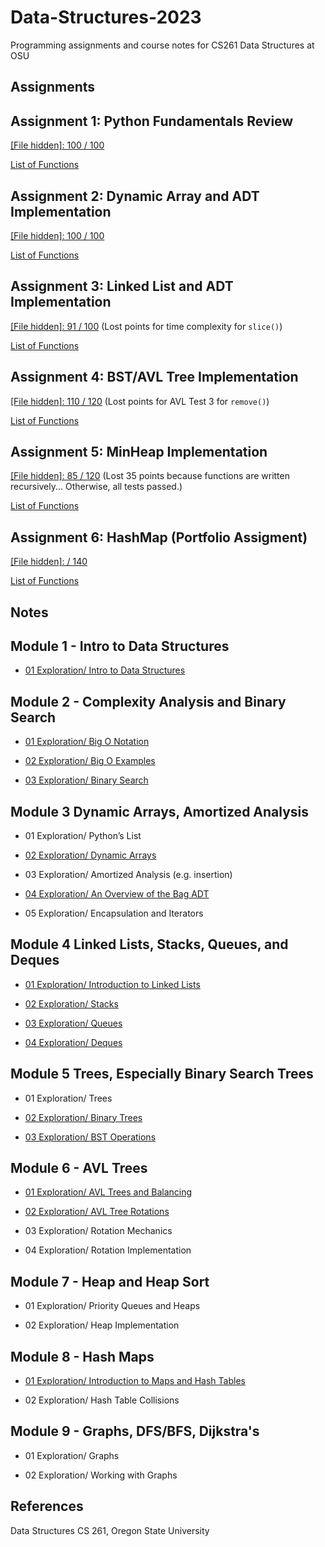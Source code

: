 # Data-Structures-2023
Programming assignments and course notes for CS261 Data Structures at OSU


## Assignments

## Assignment 1: Python Fundamentals Review

[\[File hidden\]: 100 / 100]()

[List of Functions](https://github.com/franceslinyc/Data-Structures-2023/blob/main/toc/A1.pdf)

## Assignment 2: Dynamic Array and ADT Implementation

[\[File hidden\]: 100 / 100]()

[List of Functions](https://github.com/franceslinyc/Data-Structures-2023/blob/main/toc/A2.pdf) 

## Assignment 3: Linked List and ADT Implementation

[\[File hidden\]: 91 / 100]() (Lost points for time complexity for `slice()`)

[List of Functions](https://github.com/franceslinyc/Data-Structures-2023/blob/main/toc/A3.pdf)

## Assignment 4: BST/AVL Tree Implementation

[\[File hidden\]: 110 / 120]() (Lost points for AVL Test 3 for `remove()`)

[List of Functions](https://github.com/franceslinyc/Data-Structures-2023/blob/main/toc/A4.pdf)

## Assignment 5: MinHeap Implementation

[\[File hidden\]: 85 / 120]() (Lost 35 points because functions are written recursively... Otherwise, all tests passed.)

[List of Functions](https://github.com/franceslinyc/Data-Structures-2023/blob/main/toc/A5.pdf)

## Assignment 6: HashMap (Portfolio Assigment)

[\[File hidden\]:  / 140]()

[List of Functions](https://github.com/franceslinyc/Data-Structures-2023/blob/main/toc/A6.pdf)


## Notes

## Module 1 - Intro to Data Structures

- [01 Exploration/ Intro to Data Structures](https://github.com/franceslinyc/Data-Structures-2023/tree/main/Module%201%20-%20Intro%20to%20Data%20Structures/01%20Exploration:%20Intro%20to%20Data%20Structures)

## Module 2 - Complexity Analysis and Binary Search

- [01 Exploration/ Big O Notation](https://github.com/franceslinyc/Data-Structures-2023/tree/main/Module%202%20-%20Complexity%20Analysis%20and%20Binary%20Search/01%20Exploration:%20Big%20O%20Notation)

- [02 Exploration/ Big O Examples](https://github.com/franceslinyc/Data-Structures-2023/tree/main/Module%202%20-%20Complexity%20Analysis%20and%20Binary%20Search/02%20Exploration:%20Big%20O%20Examples)

- [03 Exploration/ Binary Search](https://github.com/franceslinyc/Data-Structures-2023/tree/main/Module%202%20-%20Complexity%20Analysis%20and%20Binary%20Search/03%20Exploration:%20Binary%20Search)




## Module 3 Dynamic Arrays, Amortized Analysis

- 01 Exploration/ Python’s List

- [02 Exploration/ Dynamic Arrays](https://github.com/franceslinyc/Data-Structures-2023/tree/main/Module%203%20-%20Dynamic%20Arrays%2C%20Amortized%20Analysis/02%20Exploration%3A%20Dynamic%20Arrays)

- 03 Exploration/ Amortized Analysis (e.g. insertion)

- [04 Exploration/ An Overview of the Bag ADT](https://github.com/franceslinyc/Data-Structures-2023/tree/main/Module%203%20-%20Dynamic%20Arrays%2C%20Amortized%20Analysis/04%20Exploration%3A%20An%20Overview%20of%20the%20Bag%20ADT)

- 05 Exploration/ Encapsulation and Iterators




## Module 4 Linked Lists, Stacks, Queues, and Deques

- [01 Exploration/ Introduction to Linked Lists](https://github.com/franceslinyc/Data-Structures-2023/tree/main/Module%204%20-%20Linked%20Lists%2C%20Stacks%2C%20Queues%2C%20and%20Deques/01%20Exploration:%20Introduction%20to%20Linked%20Lists)

- [02 Exploration/ Stacks](https://github.com/franceslinyc/Data-Structures-2023/tree/main/Module%204%20-%20Linked%20Lists%2C%20Stacks%2C%20Queues%2C%20and%20Deques/02%20Exploration:%20Stacks)

- [03 Exploration/ Queues](https://github.com/franceslinyc/Data-Structures-2023/tree/main/Module%204%20-%20Linked%20Lists%2C%20Stacks%2C%20Queues%2C%20and%20Deques/03%20Exploration:%20Queues)


- [04 Exploration/ Deques](https://github.com/franceslinyc/Data-Structures-2023/tree/main/Module%204%20-%20Linked%20Lists%2C%20Stacks%2C%20Queues%2C%20and%20Deques/04%20Exploration:%20Deques)




## Module 5 Trees, Especially Binary Search Trees

- 01 Exploration/ Trees

- [02 Exploration/ Binary Trees](https://github.com/franceslinyc/Data-Structures-2023/tree/main/Module%205%20-%20Trees%2C%20Especially%20Binary%20Search%20Trees/02%20Exploration%3A%20Binary%20Trees)

- [03 Exploration/ BST Operations](https://github.com/franceslinyc/Data-Structures-2023/tree/main/Module%205%20-%20Trees%2C%20Especially%20Binary%20Search%20Trees/03%20Exploration%3A%20BST%20Operations) 




## Module 6 - AVL Trees

- [01 Exploration/ AVL Trees and Balancing](https://github.com/franceslinyc/Data-Structures-2023/tree/main/Module%206%20-%20AVL%20Trees/01%20Exploration%3A%20AVL%20Trees%20and%20Balancing)

- [02 Exploration/ AVL Tree Rotations](https://github.com/franceslinyc/Data-Structures-2023/tree/main/Module%206%20-%20AVL%20Trees/02%20Exploration%3A%20AVL%20Tree%20Rotations)

- 03 Exploration/ Rotation Mechanics

- 04 Exploration/ Rotation Implementation


## Module 7 - Heap and Heap Sort

- 01 Exploration/ Priority Queues and Heaps

- 02 Exploration/ Heap Implementation



## Module 8 - Hash Maps
 
- [01 Exploration/ Introduction to Maps and Hash Tables](https://github.com/franceslinyc/Data-Structures-2023/tree/main/Module%208%20-%20Hash%20Maps/01%20Exploration%3A%20Introduction%20to%20Maps%20and%20Hash%20Tables)

- 02 Exploration/ Hash Table Collisions


## Module 9 - Graphs, DFS/BFS, Dijkstra's 

- 01 Exploration/ Graphs

- 02 Exploration/ Working with Graphs




## References 

Data Structures CS 261, Oregon State University 



